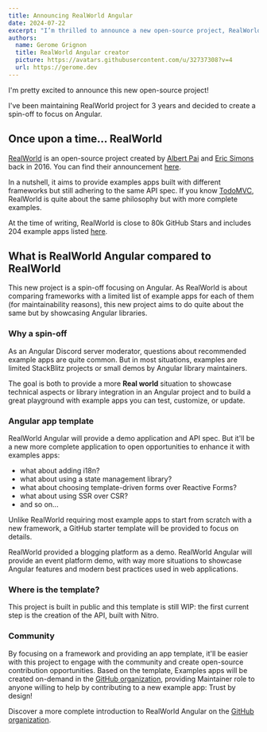 ```yaml
---
title: Announcing RealWorld Angular
date: 2024-07-22
excerpt: "I’m thrilled to announce a new open-source project, RealWorld Angular, a spin-off of the RealWorld project that focuses on providing comprehensive example apps and showcasing Angular libraries to offer a more realistic environment for demonstrating technical aspects and best practices in Angular development."
authors:
  name: Gerome Grignon
  title: RealWorld Angular creator
  picture: https://avatars.githubusercontent.com/u/32737308?v=4
  url: https://gerome.dev
---
```


I'm pretty excited to announce this new open-source project!

I've been maintaining RealWorld project for 3 years and decided to create a spin-off to focus on Angular.


## Once upon a time... RealWorld

[RealWorld](https://github.com/gothinkster/realworld) is an open-source project created by [Albert Pai](https://x.com/iamalbertpai) and [Eric Simons](https://x.com/ericsimons40) back in 2016.
You can find their announcement [here](https://medium.com/@ericsimons/introducing-realworld-6016654d36b5).

In a nutshell, it aims to provide examples apps built with different frameworks but still adhering to the same API spec.
If you know [TodoMVC](https://todomvc.com/), RealWorld is quite about the same philosophy but with more complete examples.

At the time of writing, RealWorld is close to 80k GitHub Stars and includes 204 example apps listed [here](https://codebase.show/projects/realworld).

## What is RealWorld Angular compared to RealWorld

This new project is a spin-off focusing on Angular.
As RealWorld is about comparing frameworks with a limited list of example apps for each of them (for maintainability reasons), this new project aims to do quite about the same but by showcasing Angular libraries.

### Why a spin-off

As an Angular Discord server moderator, questions about recommended example apps are quite common.
But in most situations, examples are limited StackBlitz projects or small demos by Angular library maintainers.

The goal is both to provide a more **Real world** situation to showcase technical aspects or library integration in an Angular project and to build a great playground with example apps you can test, customize, or update.

### Angular app template

RealWorld Angular will provide a demo application and API spec.
But it'll be a new more complete application to open opportunities to enhance it with examples apps:

- what about adding i18n?
- what about using a state management library?
- what about choosing template-driven forms over Reactive Forms?
- what about using SSR over CSR?
- and so on...

Unlike RealWorld requiring most example apps to start from scratch with a new framework, a GitHub starter template will be provided to focus on details.

RealWorld provided a blogging platform as a demo. RealWorld Angular will provide an event platform demo, with way more situations to showcase Angular features and modern best practices used in web applications.

### Where is the template?

This project is built in public and this template is still WIP: the first current step is the creation of the API, built with Nitro.

### Community

By focusing on a framework and providing an app template, it'll be easier with this project to engage with the community and create open-source contribution opportunities.
Based on the template, Examples apps will be created on-demand in the [GitHub organization](https://github.com/realworld-angular), providing Maintainer role to anyone willing to help by contributing to a new example app: Trust by design!

Discover a more complete introduction to RealWorld Angular on the [GitHub organization](https://github.com/realworld-angular).
